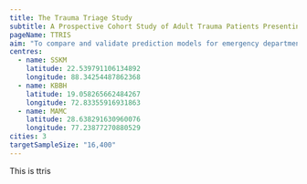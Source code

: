 ```yaml
---
title: The Trauma Triage Study
subtitle: A Prospective Cohort Study of Adult Trauma Patients Presenting to Emergency Departments in Urban India
pageName: TTRIS
aim: "To compare and validate prediction models for emergency department trauma triage"
centres:
  - name: SSKM
    latitude: 22.539791106134892
    longitude: 88.34254487862368
  - name: KBBH
    latitude: 19.058265662484267 
    longitude: 72.83355916931863
  - name: MAMC
    latitude: 28.638291630960076 
    longitude: 77.23877270880529
cities: 3
targetSampleSize: "16,400"
---
```


This is ttris
